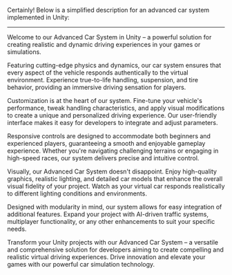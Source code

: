 Certainly! Below is a simplified description for an advanced car system implemented in Unity:

---

Welcome to our Advanced Car System in Unity – a powerful solution for creating realistic and dynamic driving experiences in your games or simulations.

Featuring cutting-edge physics and dynamics, our car system ensures that every aspect of the vehicle responds authentically to the virtual environment. Experience true-to-life handling, suspension, and tire behavior, providing an immersive driving sensation for players.

Customization is at the heart of our system. Fine-tune your vehicle's performance, tweak handling characteristics, and apply visual modifications to create a unique and personalized driving experience. Our user-friendly interface makes it easy for developers to integrate and adjust parameters.

Responsive controls are designed to accommodate both beginners and experienced players, guaranteeing a smooth and enjoyable gameplay experience. Whether you're navigating challenging terrains or engaging in high-speed races, our system delivers precise and intuitive control.

Visually, our Advanced Car System doesn't disappoint. Enjoy high-quality graphics, realistic lighting, and detailed car models that enhance the overall visual fidelity of your project. Watch as your virtual car responds realistically to different lighting conditions and environments.

Designed with modularity in mind, our system allows for easy integration of additional features. Expand your project with AI-driven traffic systems, multiplayer functionality, or any other enhancements to suit your specific needs.

Transform your Unity projects with our Advanced Car System – a versatile and comprehensive solution for developers aiming to create compelling and realistic virtual driving experiences. Drive innovation and elevate your games with our powerful car simulation technology.
